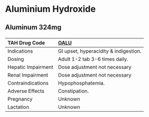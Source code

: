 # Aluminium Hydroxide

## Aluminum 324mg

##### 

| TAH Drug Code      | [OALU](https://www.tahsda.org.tw/drugs/hissearch.php?drug_code=OALU)   |
|:-------------------|:-----------------------------------------------------------------------|
| Indications        | GI upset, hyperacidity & indigestion.                                  |
| Dosing             | Adult 1-2 tab 3-6 times daily.                                         |
| Hepatic Impairment | Dose adjustment not necessary                                          |
| Renal Impairment   | Dose adjustment not necessary                                          |
| Contraindications  | Hypophosphatemia.                                                      |
| Adverse Effects    | Constipation.                                                          |
| Pregnancy          | Unknown                                                                |
| Lactation          | Unknown                                                                |

